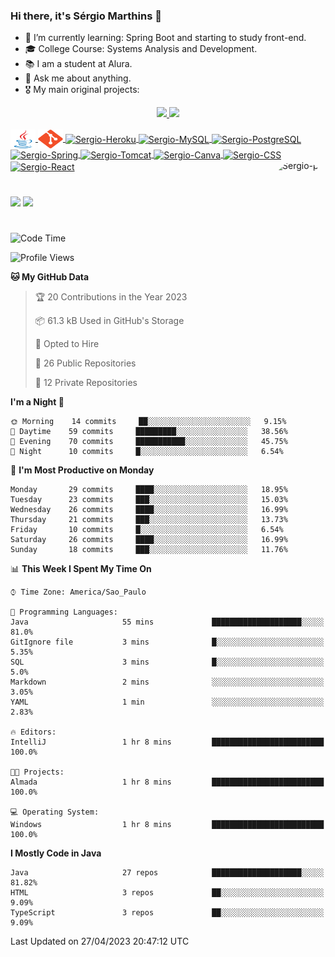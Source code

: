 ### Hi there, it's Sérgio Marthins 👋


- 🌱 I’m currently learning: Spring Boot and starting to study front-end.
- 🎓 College Course: Systems Analysis and Development.
- 📚  I am a student at Alura.
- 💬 Ask me about anything.
- 🎖 My main original projects: 

<div align="center">
  <a href="https://github.com/Almadavic">
  <img height="180em" src="https://github-readme-stats.vercel.app/api?username=Marthiins&show_icons=true&theme=dracula&include_all_commits=true&count_private=true"/>
  <img height="180em" src="https://github-readme-stats.vercel.app/api/top-langs/?username=Marthiins&layout=compact&langs_count=7&theme=dracula"/>
</div>
<div style="display: inline_block"><br>
  <img align="center" alt="Sergio-Java" height="30" width="40" src="https://raw.githubusercontent.com/devicons/devicon/master/icons/java/java-original.svg">
  <img align="center" alt="Sergio-Git" height="30" width="40" src="https://raw.githubusercontent.com/devicons/devicon/master/icons/git/git-original.svg">
  <img align="center" alt="Sergio-Heroku" height="30" width="40" src="https://cdn.jsdelivr.net/gh/devicons/devicon/icons/heroku/heroku-plain-wordmark.svg" />             
  <img align="center" alt="Sergio-MySQL" height="30" width="40" src="https://cdn.jsdelivr.net/gh/devicons/devicon/icons/mysql/mysql-original-wordmark.svg" />
  <img align="center" alt="Sergio-PostgreSQL" height="30" width="40" src="https://cdn.jsdelivr.net/gh/devicons/devicon/icons/postgresql/postgresql-plain-wordmark.svg" />
  <img align="center" alt="Sergio-Spring" height="30" width="40" src="https://cdn.jsdelivr.net/gh/devicons/devicon/icons/spring/spring-original-wordmark.svg" />
  <img align="center" alt="Sergio-Tomcat" height="30" width="40" src="https://cdn.jsdelivr.net/gh/devicons/devicon/icons/tomcat/tomcat-original-wordmark.svg" />
  <img align="center" alt="Sergio-Canva" height="30" width="40" src="https://cdn.jsdelivr.net/gh/devicons/devicon/icons/canva/canva-original.svg" />
  <img align="center" alt="Sergio-CSS" height="30" width="40" src="https://cdn.jsdelivr.net/gh/devicons/devicon/icons/css3/css3-original.svg" />
  <img align="center" alt="Sergio-React" height="30" width="40" src="https://cdn.jsdelivr.net/gh/devicons/devicon/icons/react/react-original.svg" />        
  <img align="right" alt="Sergio-pic" height="150" style="border-radius:50px;" src="https://user-images.githubusercontent.com/47826754/188357708-748fc4f4-5846-47a3-9063-ce04eeefcb8f.png">
</div>

#

<div> 
 <a href = "mailto:sergio.marthiins@gmail.com"><img src="https://img.shields.io/badge/-Gmail-%23333?style=for-the-badge&logo=gmail&logoColor=white" target="_blank"></a>
  <a href="https://www.linkedin.com/in/.........../" target="_blank"><img src="https://img.shields.io/badge/-LinkedIn-%230077B5?style=for-the-badge&logo=linkedin&logoColor=white" target="_blank"></a> 
</div>

#

<!--START_SECTION:waka-->
![Code Time](http://img.shields.io/badge/Code%20Time-42%20hrs%2034%20mins-blue)

![Profile Views](http://img.shields.io/badge/Profile%20Views-0-blue)

**🐱 My GitHub Data** 

> 🏆 20 Contributions in the Year 2023
 > 
> 📦 61.3 kB Used in GitHub's Storage 
 > 
> 💼 Opted to Hire
 > 
> 📜 26 Public Repositories 
 > 
> 🔑 12 Private Repositories  
 > 
**I'm a Night 🦉** 

```text
🌞 Morning    14 commits     ██░░░░░░░░░░░░░░░░░░░░░░░   9.15% 
🌇 Daytime    59 commits     █████████░░░░░░░░░░░░░░░░   38.56% 
🌃 Evening    70 commits     ███████████░░░░░░░░░░░░░░   45.75% 
🌙 Night      10 commits     █░░░░░░░░░░░░░░░░░░░░░░░░   6.54%

```
📅 **I'm Most Productive on Monday** 

```text
Monday       29 commits     ████░░░░░░░░░░░░░░░░░░░░░   18.95% 
Tuesday      23 commits     ███░░░░░░░░░░░░░░░░░░░░░░   15.03% 
Wednesday    26 commits     ████░░░░░░░░░░░░░░░░░░░░░   16.99% 
Thursday     21 commits     ███░░░░░░░░░░░░░░░░░░░░░░   13.73% 
Friday       10 commits     █░░░░░░░░░░░░░░░░░░░░░░░░   6.54% 
Saturday     26 commits     ████░░░░░░░░░░░░░░░░░░░░░   16.99% 
Sunday       18 commits     ███░░░░░░░░░░░░░░░░░░░░░░   11.76%

```


📊 **This Week I Spent My Time On** 

```text
⌚︎ Time Zone: America/Sao_Paulo

💬 Programming Languages: 
Java                     55 mins             ████████████████████░░░░░   81.0% 
GitIgnore file           3 mins              █░░░░░░░░░░░░░░░░░░░░░░░░   5.35% 
SQL                      3 mins              █░░░░░░░░░░░░░░░░░░░░░░░░   5.0% 
Markdown                 2 mins              ░░░░░░░░░░░░░░░░░░░░░░░░░   3.05% 
YAML                     1 min               ░░░░░░░░░░░░░░░░░░░░░░░░░   2.83%

🔥 Editors: 
IntelliJ                 1 hr 8 mins         █████████████████████████   100.0%

🐱‍💻 Projects: 
Almada                   1 hr 8 mins         █████████████████████████   100.0%

💻 Operating System: 
Windows                  1 hr 8 mins         █████████████████████████   100.0%

```

**I Mostly Code in Java** 

```text
Java                     27 repos            ████████████████████░░░░░   81.82% 
HTML                     3 repos             ██░░░░░░░░░░░░░░░░░░░░░░░   9.09% 
TypeScript               3 repos             ██░░░░░░░░░░░░░░░░░░░░░░░   9.09%

```



 Last Updated on 27/04/2023 20:47:12 UTC
<!--END_SECTION:waka-->

